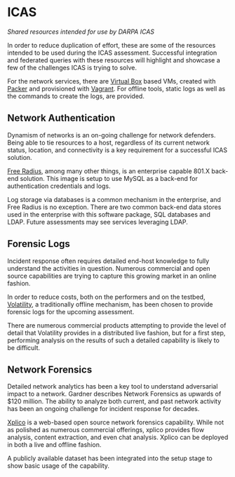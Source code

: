 ICAS
====

*Shared resources intended for use by DARPA ICAS*

In order to reduce duplication of effort, these are some of the resources
intended to be used during the ICAS assessment.  Successful integration and
federated queries with these resources will highlight and showcase a few of the
challenges ICAS is trying to solve.

For the network services, there are [Virtual Box](virtual-machines/) based VMs,
created with [Packer](http://www.packer.io) and provisioned with
[Vagrant](http://www.vagrantup.com/).  For offline tools, static logs as well
as the commands to create the logs, are provided.

Network Authentication
----------------------
Dynamism of networks is an on-going challenge for network defenders.  Being
able to tie resources to a host, regardless of its current network status,
location, and connectivity is a key requirement for a successful ICAS solution.  

[Free Radius](virtual-machines/freeradius/), among many other things, is an
enterprise capable 801.X back-end solution.  This image is setup to use MySQL
as a back-end for authentication credentials and logs.

Log storage via databases is a common mechanism in the enterprise, and Free
Radius is no exception.  There are two common back-end data stores used in the
enterprise with this software package, SQL databases and LDAP.  Future
assessments may see services leveraging LDAP.

Forensic Logs
-------------
Incident response often requires detailed end-host knowledge to fully
understand the activities in question.  Numerous commercial and open source
capabilities are trying to capture this growing market in an online fashion.

In order to reduce costs, both on the performers and on the testbed,
[Volatility](logs/volatility/), a traditionally offline mechanism, has been
chosen to provide forensic logs for the upcoming assessment.

There are numerous commercial products attempting to provide the level of
detail that Volatility provides in a distributed live fashion, but for a first
step, performing analysis on the results of such a detailed capability is
likely to be difficult.

Network Forensics
-----------------
Detailed network analytics has been a key tool to understand adversarial impact
to a network.  Gardner describes Network Forensics as upwards of $120 million.
The ability to analyze both current, and past network activity has been an
ongoing challenge for incident response for decades.

[Xplico](virtual-machines/xplico/) is a web-based open source network forensics
capability.  While not as polished as numerous commercial offerings, xplico
provides flow analysis, content extraction, and even chat analysis.  Xplico can
be deployed in both a live and offline fashion.

A publicly available dataset has been integrated into the setup stage to
show basic usage of the capability.
